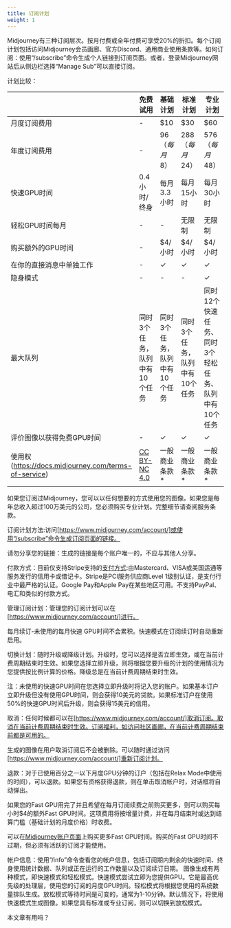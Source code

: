 ```yaml
---
title: 订阅计划
weight: 1
---
```

Midjourney有三种订阅层次。按月付费或全年付费可享受20%的折扣。每个订阅计划包括访问Midjourney会员画廊、官方Discord、通用商业使用条款等。如何订阅：使用“/subscribe”命令生成个人链接到订阅页面。或者，登录Midjourney网站后从侧边栏选择“Manage Sub”可以直接订阅。

计划比较：

|   | 免费试用 | 基础计划 | 标准计划 | 专业计划 |
| --- | --- | --- | --- | --- |
| 月度订阅费用 | \- | $10 | $30 | $60 |
| 年度订阅费用 |  \- | $96（每月$8）| $288（每月$24）| $576（每月$48）|
| 快速GPU时间 | 0.4小时/终身 | 每月3.3小时 | 每月15小时 | 每月30小时 |
| 轻松GPU时间每月 | \- | \- | 无限制 | 无限制 |
| 购买额外的GPU时间 | \- | $4/小时 | $4/小时 | $4/小时 |
| 在你的直接消息中单独工作 | \- | ✓ | ✓ | ✓ |
| 隐身模式 | \- | \- | \- | ✓ |
| 最大队列 | 同时3个任务，队列中有10个任务 | 同时3个任务，队列中有10个任务 | 同时3个任务，队列中有10个任务 | 同时12个快速任务、同时3个轻松任务、队列中有10个任务 |
| 评价图像以获得免费GPU时间 | \- | ✓ | ✓ | ✓ |
| 使用权(https://docs.midjourney.com/terms-of-service) | [CC BY-NC 4.0](http://creativecommons.org/licenses/by-nc/4.0/) | 一般商业条款* | 一般商业条款* | 一般商业条款*

如果您订阅过Midjourney，您可以以任何想要的方式使用您的图像。如果您是每年总收入超过100万美元的公司，您必须购买专业计划。完整细节请查阅服务条款。

订阅计划方法:访问[https://www.midjourney.com/account/]或使用“/subscribe”命令生成订阅页面的链接。

请勿分享您的链接：生成的链接是每个账户唯一的，不应与其他人分享。

付款方式：目前仅支持Stripe支持的[支付方式](https://stripe.com/docs/payments/cards/supported-card-brands):由Mastercard、VISA或美国运通等服务发行的信用卡或借记卡。Stripe是PCI服务供应商Level 1级别认证，是支付行业中最严格的认证。Google Pay和Apple Pay在某些地区可用。不支持PayPal、电汇和类似的付款方式。

管理订阅计划：管理您的订阅计划可以在[https://www.midjourney.com/account/]进行。

每月续订-未使用的每月快速 GPU时间不会累积。快速模式在订阅续订时自动重新启用。

切换计划：随时升级或降级计划。升级时，您可以选择是否立即生效，或在当前计费周期结束时生效。如果您选择立即升级，则将根据您要升级的计划的使用情况为您提供按比例计算的价格。降级总是在当前计费周期结束时生效。

注：未使用的快速GPU时间在您选择立即升级时将记入您的账户。如果基本订户立即升级但没有使用GPU时间，则会获得10美元的贷款。如果标准订户在使用50%的快速GPU时间后升级，则会获得15美元的信用。

取消：任何时候都可以在[https://www.midjourney.com/account/]取消订阅。取消在当前计费周期结束时生效。订阅福利，如访问社区画廊，在当前计费周期结束前都是可用的。

生成的图像在用户取消订阅后不会被删除。可以随时通过访问[https://www.midjourney.com/account/]重新订阅计划。

退款：对于已使用百分之一以下月度GPU分钟的订户（包括在Relax Mode中使用的时间），可以退款。如果您有资格获得退款，则在单击取消帐户时，对话框将自动弹出。

如果您的Fast GPU用完了并且希望在每月订阅续费之前购买更多，则可以购买每小时$4的额外Fast GPU时间。这项费用将按增量计费，并在每月结束时或达到结算门槛（基础计划的月度价格）时收费。

可以在[Midjourney账户页面](http://www.midjourney.com/account)上购买更多Fast GPU时间。购买的Fast GPU时间不过期，但必须有活跃的订阅才能使用。

帐户信息：使用“/info”命令查看您的帐户信息，包括订阅期内剩余的快速时间、终身使用统计数据、队列或正在运行的工作数量以及订阅续订日期。
图像生成有两种模式，即快速模式和轻松模式。快速模式尝试立即为您提供GPU。它是最高优先级的处理层，使用您的订阅的月度GPU时间。轻松模式将根据您使用的系统数量排队生成。放松模式等待时间是可变的，通常为1-10分钟。默认情况下，将使用快速模式生成图像。如果您具有标准或专业订阅，则可以切换到放松模式。

本文章有用吗？